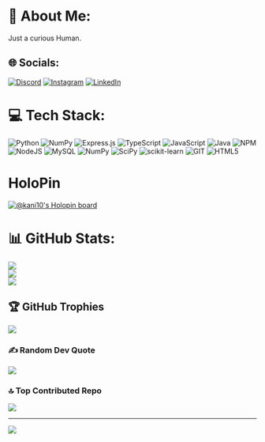 # 💫 About Me:
Just a curious Human.<br>


## 🌐 Socials:
[![Discord](https://img.shields.io/badge/Discord-%237289DA.svg?logo=discord&logoColor=white)](https://discord.com/users/852610143039782983) [![Instagram](https://img.shields.io/badge/Instagram-%23E4405F.svg?logo=Instagram&logoColor=white)](https://www.instagram.com/sharmakanishq30/) [![LinkedIn](https://img.shields.io/badge/LinkedIn-%230077B5.svg?logo=linkedin&logoColor=white)](https://www.linkedin.com/in/kanishq-sharma-9b49661bb)
# 💻 Tech Stack:
![Python](https://img.shields.io/badge/python-3670A0?style=for-the-badge&logo=python&logoColor=ffdd54) ![NumPy](https://img.shields.io/badge/numpy-%23013243.svg?style=for-the-badge&logo=numpy&logoColor=white) ![Express.js](https://img.shields.io/badge/express.js-%23404d59.svg?style=for-the-badge&logo=express&logoColor=%2361DAFB) ![TypeScript](https://img.shields.io/badge/typescript-%23007ACC.svg?style=for-the-badge&logo=typescript&logoColor=white) ![JavaScript](https://img.shields.io/badge/javascript-%23323330.svg?style=for-the-badge&logo=javascript&logoColor=%23F7DF1E) ![Java](https://img.shields.io/badge/java-%23ED8B00.svg?style=for-the-badge&logo=java&logoColor=white) ![NPM](https://img.shields.io/badge/NPM-%23000000.svg?style=for-the-badge&logo=npm&logoColor=white) ![NodeJS](https://img.shields.io/badge/node.js-6DA55F?style=for-the-badge&logo=node.js&logoColor=white) ![MySQL](https://img.shields.io/badge/mysql-%2300f.svg?style=for-the-badge&logo=mysql&logoColor=white) ![NumPy](https://img.shields.io/badge/numpy-%23013243.svg?style=for-the-badge&logo=numpy&logoColor=white) ![SciPy](https://img.shields.io/badge/SciPy-%230C55A5.svg?style=for-the-badge&logo=scipy&logoColor=%white) ![scikit-learn](https://img.shields.io/badge/scikit--learn-%23F7931E.svg?style=for-the-badge&logo=scikit-learn&logoColor=white) ![GIT](https://img.shields.io/badge/Git-fc6d26?style=for-the-badge&logo=git&logoColor=white) ![HTML5](https://img.shields.io/badge/html5-%23E34F26.svg?style=for-the-badge&logo=html5&logoColor=white)

# HoloPin
[![@kani10's Holopin board](https://holopin.me/kani10)](https://holopin.io/@kani10)

# 📊 GitHub Stats:
![](https://github-readme-stats.vercel.app/api?username=Kanishq10&theme=dark&hide_border=false&include_all_commits=true&count_private=true)<br/>
![](https://github-readme-streak-stats.herokuapp.com/?user=Kanishq10&theme=dark&hide_border=false)<br/>
![](https://github-readme-stats.vercel.app/api/top-langs/?username=Kanishq10&theme=dark&hide_border=false&include_all_commits=true&count_private=true&layout=compact)

## 🏆 GitHub Trophies
![](https://github-profile-trophy.vercel.app/?username=Kanishq10&theme=discord&no-frame=false&no-bg=true&margin-w=4)

### ✍️ Random Dev Quote
![](https://quotes-github-readme.vercel.app/api?type=horizontal&theme=radical)

### 🔝 Top Contributed Repo
![](https://github-contributor-stats.vercel.app/api?username=Kanishq10&limit=5&theme=tokyonight&combine_all_yearly_contributions=true)

---
[![](https://visitcount.itsvg.in/api?id=Kanishq10&icon=0&color=4)](https://visitcount.itsvg.in)

<!-- Proudly created with GPRM ( https://gprm.itsvg.in ) -->
